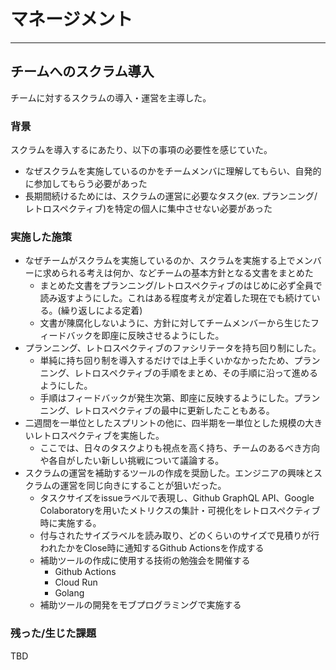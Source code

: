 # マネージメント

---

## チームへのスクラム導入

チームに対するスクラムの導入・運営を主導した。

### 背景

スクラムを導入するにあたり、以下の事項の必要性を感じていた。

- なぜスクラムを実施しているのかをチームメンバに理解してもらい、自発的に参加してもらう必要があった
- 長期間続けるためには、スクラムの運営に必要なタスク(ex. プランニング/レトロスペクティブ)を特定の個人に集中させない必要があった

### 実施した施策

- なぜチームがスクラムを実施しているのか、スクラムを実施する上でメンバーに求められる考えは何か、などチームの基本方針となる文書をまとめた
   - まとめた文書をプランニング/レトロスペクティブのはじめに必ず全員で読み返すようにした。これはある程度考えが定着した現在でも続けている。(繰り返しによる定着)
   - 文書が陳腐化しないように、方針に対してチームメンバーから生じたフィードバックを即座に反映させるようにした。
- プランニング、レトロスペクティブのファシリテータを持ち回り制にした。
   - 単純に持ち回り制を導入するだけでは上手くいかなかったため、プランニング、レトロスペクティブの手順をまとめ、その手順に沿って進めるようにした。
   - 手順はフィードバックが発生次第、即座に反映するようにした。プランニング、レトロスペクティブの最中に更新したこともある。
- 二週間を一単位としたスプリントの他に、四半期を一単位とした規模の大きいレトロスペクティブを実施した。
   - ここでは、日々のタスクよりも視点を高く持ち、チームのあるべき方向や各自がしたい新しい挑戦について議論する。
- スクラムの運営を補助するツールの作成を奨励した。エンジニアの興味とスクラムの運営を同じ向きにすることが狙いだった。
   - タスクサイズをissueラベルで表現し、Github GraphQL API、Google Colaboratoryを用いたメトリクスの集計・可視化をレトロスペクティブ時に実施する。
   - 付与されたサイズラベルを読み取り、どのくらいのサイズで見積りが行われたかをClose時に通知するGithub Actionsを作成する
   - 補助ツールの作成に使用する技術の勉強会を開催する
      - Github Actions
      - Cloud Run
      - Golang
   - 補助ツールの開発をモブプログラミングで実施する

### 残った/生じた課題

TBD
